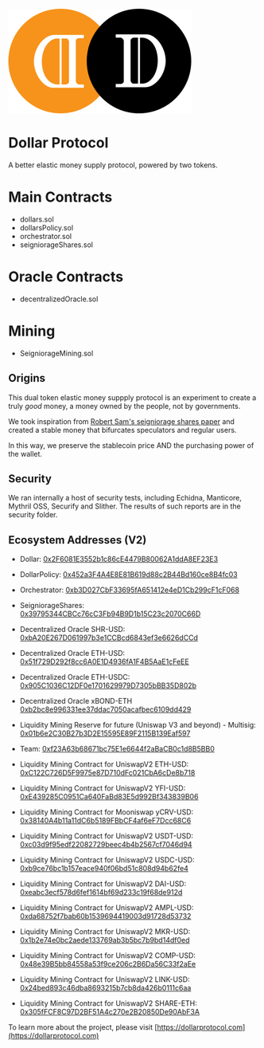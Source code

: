 ![](https://github.com/Dollar-Protocol/Core-Contracts/blob/master/assets/pair.svg)

# Dollar Protocol

A better elastic money supply protocol, powered by two tokens.

# Main Contracts
* dollars.sol
* dollarsPolicy.sol
* orchestrator.sol
* seigniorageShares.sol

# Oracle Contracts
* decentralizedOracle.sol

# Mining
* SeigniorageMining.sol

## Origins
This dual token elastic money suppply protocol is an experiment to create a truly *good* money, a money owned by the people, not by governments.

We took inspiration from [Robert Sam's seigniorage shares paper](https://github.com/rmsams/stablecoins/blob/master/paper.pdf) and created a stable money that bifurcates speculators and regular users.

In this way, we preserve the stablecoin price AND the purchasing power of the wallet.

## Security
We ran internally a host of security tests, including Echidna, Manticore, Mythril OSS, Securify and Slither. The results of such reports are in the security folder.

## Ecosystem Addresses (V2)
* Dollar: [0x2F6081E3552b1c86cE4479B80062A1ddA8EF23E3](http://etherscan.io/address/0x2F6081E3552b1c86cE4479B80062A1ddA8EF23E3)
* DollarPolicy: [0x452a3F4A4E8E81B619d88c2B44Bd160ce8B4fc03](http://etherscan.io/address/0x452a3F4A4E8E81B619d88c2B44Bd160ce8B4fc03)
* Orchestrator: [0xb3D027CbF33695fA651412e4eD1Cb299cF1cF068](http://etherscan.io/address/0xb3D027CbF33695fA651412e4eD1Cb299cF1cF068)
* SeigniorageShares: [0x39795344CBCc76cC3Fb94B9D1b15C23c2070C66D](http://etherscan.io/address/0x39795344CBCc76cC3Fb94B9D1b15C23c2070C66D)
* Decentralized Oracle SHR-USD: [0xbA20E267D061997b3e1CCBcd6843ef3e6626dCCd](http://etherscan.io/address/0xbA20E267D061997b3e1CCBcd6843ef3e6626dCCd)
* Decentralized Oracle ETH-USD: [0x51f729D292f8cc6A0E1D4936fA1F4B5AaE1cFeEE](http://etherscan.io/address/0x51f729D292f8cc6A0E1D4936fA1F4B5AaE1cFeEE)
* Decentralized Oracle ETH-USDC: [0x905C1036C12DF0e1701629979D7305bBB35D802b](http://etherscan.io/address/0x905C1036C12DF0e1701629979D7305bBB35D802b)
* Decentralized Oracle xBOND-ETH [0xb2bc8e996331ee37ddac7050acafbec6109dd429](http://etherscan.io/address/0xb2bc8e996331ee37ddac7050acafbec6109dd429)
* Liquidity Mining Reserve for future (Uniswap V3 and beyond) - Multisig: [0x01b6e2C30B27b3D2E15595E89F2115B139Eaf597](http://etherscan.io/address/0x01b6e2C30B27b3D2E15595E89F2115B139Eaf597)
* Team: [0xf23A63b68671bc75E1e6644f2aBaCB0c1d8B5BB0](http://etherscan.io/address/0xf23A63b68671bc75E1e6644f2aBaCB0c1d8B5BB0)

* Liquidity Mining Contract for UniswapV2 ETH-USD: [0xC122C726D5F9975e87D710dFc021CbA6cDe8b718](http://etherscan.io/address/0xC122C726D5F9975e87D710dFc021CbA6cDe8b718)
* Liquidity Mining Contract for UniswapV2 YFI-USD: [0xE439285C0951Ca640FaBd83E5d992Bf343839B06](http://etherscan.io/address/0xE439285C0951Ca640FaBd83E5d992Bf343839B06)
* Liquidity Mining Contract for Mooniswap yCRV-USD: [0x38140A4b11a11dC6b5189FBbCF4af6eF7Dcc68C6](http://etherscan.io/address/0x38140A4b11a11dC6b5189FBbCF4af6eF7Dcc68C6)
* Liquidity Mining Contract for UniswapV2 USDT-USD: [0xc03d9f95edf22082729beec4b4b2567cf7046d94](http://etherscan.io/address/0xc03d9f95edf22082729beec4b4b2567cf7046d94)
* Liquidity Mining Contract for UniswapV2 USDC-USD: [0xb9ce76bc1b157eace940f06bd51c808d94b62fe4](http://etherscan.io/address/0xb9ce76bc1b157eace940f06bd51c808d94b62fe4)
* Liquidity Mining Contract for UniswapV2 DAI-USD: [0xeabc3ecf578d6fef1614bf69d233c19f68de912d](http://etherscan.io/address/0xeabc3ecf578d6fef1614bf69d233c19f68de912d)
* Liquidity Mining Contract for UniswapV2 AMPL-USD: [0xda68752f7bab60b1539694419003d91728d53732](http://etherscan.io/address/0xda68752f7bab60b1539694419003d91728d53732)
* Liquidity Mining Contract for UniswapV2 MKR-USD: [0x1b2e74e0bc2aede133769ab3b5bc7b9bd14df0ed](http://etherscan.io/address/0x1b2e74e0bc2aede133769ab3b5bc7b9bd14df0ed)
* Liquidity Mining Contract for UniswapV2 COMP-USD: [0x48e39B5bb84558a53f9ce206c2B6Da56C33f2aEe](http://etherscan.io/address/0x48e39B5bb84558a53f9ce206c2B6Da56C33f2aEe)
* Liquidity Mining Contract for UniswapV2 LINK-USD: [0x24bed893c46dba8693215b7cb8da426b0111c6aa](http://etherscan.io/address/0x24bed893c46dba8693215b7cb8da426b0111c6aa)
* Liquidity Mining Contract for UniswapV2 SHARE-ETH: [0x305fFCF8C97D2BF51A4c270e2B20850De90AbF3A](http://etherscan.io/address/0x305fFCF8C97D2BF51A4c270e2B20850De90AbF3A)


To learn more about the project, please visit [https://dollarprotocol.com](https://dollarprotocol.com)
